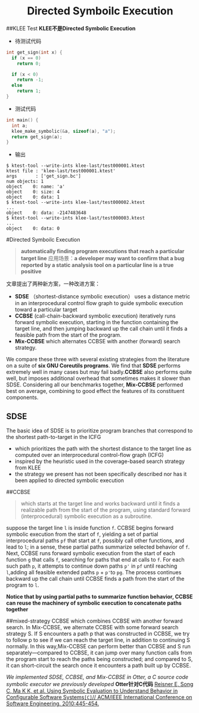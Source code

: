 # <div align="center">Directed Symboilc Execution</div>
##KLEE Test
**KLEE不是Directed Symbolic Execution**
- 待测试代码
```C
int get_sign(int x) {
  if (x == 0)
    return 0;

  if (x < 0)
    return -1;
  else 
    return 1;
}
```
- 测试代码
```C
int main() {
  int a;
  klee_make_symbolic(&a, sizeof(a), "a");
  return get_sign(a);
}
```
- 输出
```
$ ktest-tool --write-ints klee-last/test000001.ktest 
ktest file : 'klee-last/test000001.ktest'
args       : ['get_sign.bc']
num objects: 1
object    0: name: 'a'
object    0: size: 4
object    0: data: 1
$ ktest-tool --write-ints klee-last/test000002.ktest  
...
object    0: data: -2147483648
$ ktest-tool --write-ints klee-last/test000003.ktest 
...
object    0: data: 0
```

#Directed Symboilc Execution
> **automatically finding program executions that reach a particular target line**
> 应用场景：**a developer may want to confirm that a bug reported by a static analysis tool on a particular line is a true positive**

文章提出了两种新方案，一种改进方案：
- **SDSE** （shortest-distance symbolic execution）
  uses a distance metric in an interprocedural control flow graph to guide symbolic execution toward a particular target
- **CCBSE** (call-chain-backward symbolic execution)
  iteratively runs forward symbolic execution, starting in the function containing the target line, and then jumping backward up the call chain until it finds a feasible path from the start of the program.
- **Mix-CCBSE**
  which alternates CCBSE with another (forward) search strategy.

We compare these three with several existing strategies from the literature on a suite of **six GNU Coreutils programs**. We find that **SDSE** performs extremely well in many cases but may fail badly.**CCBSE** also performs quite well, but imposes additional overhead that sometimes makes it slower than SDSE. Considering all our benchmarks together, **Mix-CCBSE** performed best on average, combining to good effect the features of its constituent components.

## SDSE
The basic idea of SDSE is to prioritize program branches that correspond to the shortest path-to-target in the ICFG
- which prioritizes the path with the shortest distance to the target line as computed over an interprocedural control-flow graph (ICFG)
- inspired by the heuristic used in the coverage-based search strategy from KLEE
- the strategy we present has not been specifically described nor has it been applied to directed symbolic execution

##CCBSE
> which starts at the target line and works backward until it finds a realizable path from the start of the program, using standard forward (interprocedural) symbolic execution as a subroutine.

suppose the target line `l` is inside function `f`. CCBSE begins forward symbolic execution from the start of `f`, yielding a set of partial interprocedural paths `pf` that start at `f`, possibly call other functions, and lead to `l`; in a sense, these partial paths summarize selected behavior of `f`. Next, CCBSE runs forward symbolic execution from the start of each function `g` that calls `f`, searching for paths that end at calls to `f`. For each such path `p`, it attempts to continue down paths `p'` in `pf` until reaching `l`,adding all feasible extended paths `p` + `p'`to `pg`. The process continues backward up the call chain until CCBSE finds a path from the start of the program to `l`.

**Notice that by using partial paths to summarize function behavior, CCBSE can reuse the machinery of symbolic execution to concatenate paths together**

##mixed-strategy CCBSE
which combines CCBSE with another forward search. In Mix-CCBSE, we alternate CCBSE with some forward search strategy S. If S encounters a path p that was constructed in CCBSE, we try to follow p to see if we can reach the target line, in addition to continuing S normally. In this way,Mix-CCBSE can perform better than CCBSE and S run separately—compared to CCBSE, it can jump over many function calls from the program start to reach the paths being constructed; and compared to S, it can short-circuit the search once it encounters a path built up by CCBSE.

*We implemented SDSE, CCBSE, and Mix-CCBSE in Otter, a C source code symbolic executor we previously developed* **Otter针对C代码**
[Reisner E, Song C, Ma K K, et al. Using Symbolic Evaluation to Understand Behavior in Configurable Software Systems`[C]`// ACM/IEEE International Conference on Software Engineering. 2010:445-454.](http://drum.lib.umd.edu/bitstream/handle/1903/9779/CS-TR-4946.pdf;jsessionid=57ABB4159841CCB8AEF1CBE9437AE860?sequence=1)

